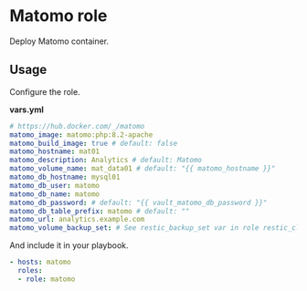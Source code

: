 # Matomo role

Deploy Matomo container.

## Usage

Configure the role.

**vars.yml**

```yml
# https://hub.docker.com/_/matomo
matomo_image: matomo:php:8.2-apache
matomo_build_image: true # default: false
matomo_hostname: mat01
matomo_description: Analytics # default: Matomo
matomo_volume_name: mat_data01 # default: "{{ matomo_hostname }}"
matomo_db_hostname: mysql01
matomo_db_user: matomo
matomo_db_name: matomo
matomo_db_password: # default: "{{ vault_matomo_db_password }}"
matomo_db_table_prefix: matomo # default: ""
matomo_url: analytics.example.com
matomo_volume_backup_set: # See restic_backup_set var in role restic_client
```

And include it in your playbook.

```yml
- hosts: matomo
  roles:
  - role: matomo
```
